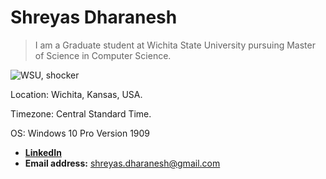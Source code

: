 
# Shreyas Dharanesh

> I am a Graduate student at Wichita State University
pursuing Master of Science in Computer Science.

![WSU, shocker](https://external-content.duckduckgo.com/iu/?u=https%3A%2F%2Fwww.topmastersinhealthcare.com%2Fwp-content%2Fuploads%2F2015%2F03%2FWichita-State-University-Masters-in-Healthcare-Administration.jpg&f=1&nofb=1)

Location: Wichita, Kansas, USA.

Timezone: Central Standard Time.

OS: Windows 10 Pro Version 1909

* **[LinkedIn](https://www.linkedin.com/in/shreyas-dharanesh-80252656
    "Shreyas Dharanesh's Profile")**
* **Email address:** <shreyas.dharanesh@gmail.com>
